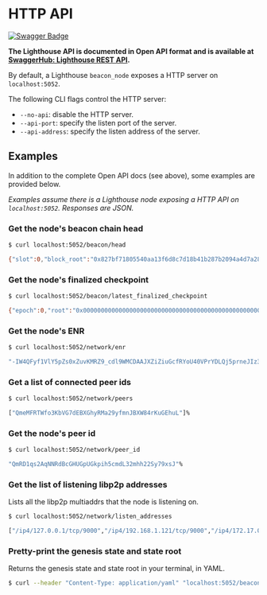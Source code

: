 # HTTP API

[![Swagger Badge]][Swagger Link]

[Swagger Badge]: https://img.shields.io/badge/Open%20API-0.2.0-success
[Swagger Link]: https://app.swaggerhub.com/apis-docs/spble/lighthouse_rest_api/0.2.0


**The Lighthouse API is documented in Open API format and is available at
[SwaggerHub: Lighthouse REST
API](https://app.swaggerhub.com/apis-docs/spble/lighthouse_rest_api/0.2.0).**

By default, a Lighthouse `beacon_node` exposes a HTTP server on `localhost:5052`.

The following CLI flags control the HTTP server:

- `--no-api`: disable the HTTP server.
- `--api-port`: specify the listen port of the server.
- `--api-address`: specify the listen address of the server.

## Examples

In addition to the complete Open API docs (see above), some examples are
provided below.

_Examples assume there is a Lighthouse node exposing a HTTP API on
`localhost:5052`. Responses are JSON._

### Get the node's beacon chain head

```bash
$ curl localhost:5052/beacon/head

{"slot":0,"block_root":"0x827bf71805540aa13f6d8c7d18b41b287b2094a4d7a28cbb8deb061dbf5df4f5","state_root":"0x90a78d73294bc9c7519a64e1912161be0e823eb472012ff54204e15a4d717fa5"}%
```

### Get the node's finalized checkpoint

```bash
$ curl localhost:5052/beacon/latest_finalized_checkpoint

{"epoch":0,"root":"0x0000000000000000000000000000000000000000000000000000000000000000"}%
```

### Get the node's ENR

```bash
$ curl localhost:5052/network/enr

"-IW4QFyf1VlY5pZs0xZuvKMRZ9_cdl9WMCDAAJXZiZiuGcfRYoU40VPrYDLQj5prneJIz3zcbTjHp9BbThc-yiymJO8HgmlwhH8AAAGDdGNwgiMog3VkcIIjKIlzZWNwMjU2azGhAjg0-DsTkQynhJCRnLLttBK1RS78lmUkLa-wgzAi-Ob5"%
```

### Get a list of connected peer ids

```bash
$ curl localhost:5052/network/peers

["QmeMFRTWfo3KbVG7dEBXGhyRMa29yfmnJBXW84rKuGEhuL"]%
```

### Get the node's peer id

```bash
$ curl localhost:5052/network/peer_id

"QmRD1qs2AqNNRdBcGHUGpUGkpih5cmdL32mhh22Sy79xsJ"%
```

### Get the list of listening libp2p addresses

Lists all the libp2p multiaddrs that the node is listening on.

```bash
$ curl localhost:5052/network/listen_addresses

["/ip4/127.0.0.1/tcp/9000","/ip4/192.168.1.121/tcp/9000","/ip4/172.17.0.1/tcp/9000","/ip4/172.42.0.1/tcp/9000","/ip6/::1/tcp/9000","/ip6/fdd3:c293:1bc::203/tcp/9000","/ip6/fdd3:c293:1bc:0:9aa9:b2ea:c610:44db/tcp/9000"]%
```

### Pretty-print the genesis state and state root

Returns the genesis state and state root in your terminal, in YAML.

```bash
$ curl --header "Content-Type: application/yaml" "localhost:5052/beacon/state?slot=0"
```
